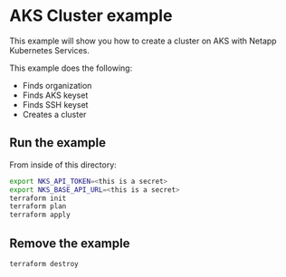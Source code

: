 # AKS Cluster example

This example will show you how to create a cluster on AKS with Netapp Kubernetes Services.

This example does the following:
- Finds organization
- Finds AKS keyset
- Finds SSH keyset
- Creates a cluster

## Run the example

From inside of this directory:

```bash
export NKS_API_TOKEN=<this is a secret>
export NKS_BASE_API_URL=<this is a secret>
terraform init
terraform plan
terraform apply
```

## Remove the example

```bash
terraform destroy